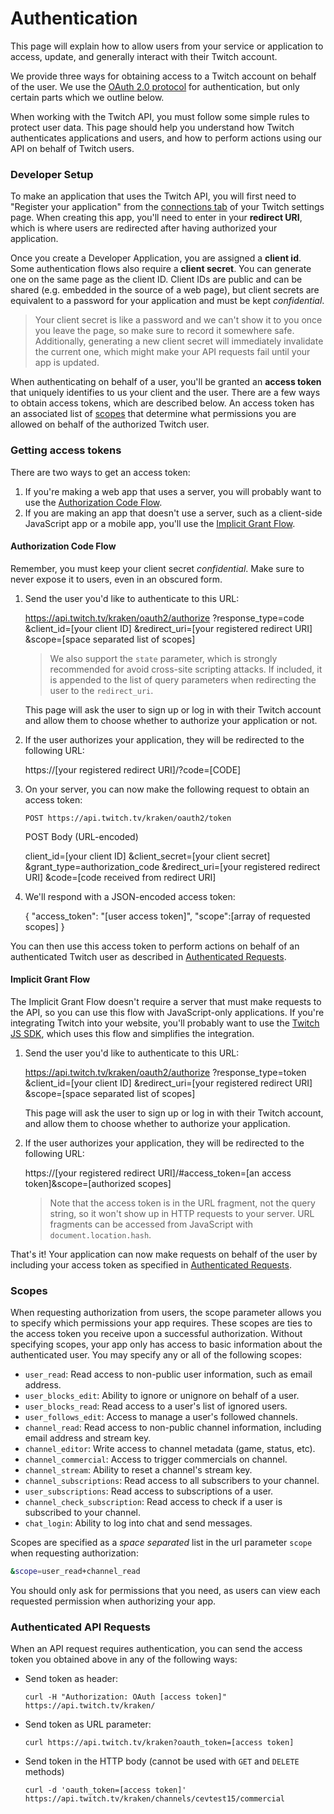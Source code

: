 # Authentication

This page will explain how to allow users from your service or application to access, update, and generally interact with their Twitch account.

We provide three ways for obtaining access to a Twitch account on behalf of the user. We use the [OAuth 2.0 protocol] for authentication, but only certain parts which we outline below.

When working with the Twitch API, you must follow some simple rules to protect user data. This page should help you understand how Twitch authenticates applications and users, and how to perform actions using our API on behalf of Twitch users.

[OAuth 2.0 protocol]:http://hueniverse.com/2010/05/introducing-oauth-2-0

### Developer Setup

To make an application that uses the Twitch API, you will first need to "Register your application" from the [connections tab][] of your Twitch settings page. When creating this app, you'll need to enter in your __redirect URI__, which is where users are redirected after having authorized your application.

Once you create a Developer Application, you are assigned a __client id__. Some authentication flows also require a __client secret__. You can generate one on the same page as the client ID. Client IDs are public and can be shared (e.g. embedded in the source of a web page), but client secrets are equivalent to a password for your application and must be kept _confidential_.

> Your client secret is like a password and we can't show it to you once you leave the page, so make sure to record it somewhere safe. Additionally, generating a new client secret will immediately invalidate the current one, which might make your API requests fail until your app is updated.

When authenticating on behalf of a user, you'll be granted an __access token__ that uniquely identifies to us your client and the user. There are a few ways to obtain access tokens, which are described below. An access token has an associated list of [scopes](#scope) that determine what permissions you are allowed on behalf of the authorized Twitch user.

[Connections tab]: http://www.twitch.tv/settings/connections


### Getting access tokens

There are two ways to get an access token:

  1. If you're making a web app that uses a server, you will probably want to use the [Authorization Code Flow](#auth-code).
  2. If you are making an app that doesn't use a server, such as a client-side JavaScript app or a mobile app, you'll use the [Implicit Grant Flow](#implicit-grant).

<a name="auth-code"></a>
#### Authorization Code Flow

Remember, you must keep your client secret _confidential_. Make sure to never expose it to users, even in an obscured form.

  1. Send the user you'd like to authenticate to this URL:
  
        https://api.twitch.tv/kraken/oauth2/authorize
            ?response_type=code
            &client_id=[your client ID]
            &redirect_uri=[your registered redirect URI]
            &scope=[space separated list of scopes]

      > We also support the `state` parameter, which is strongly recommended
      > for avoid cross-site scripting attacks. If included, it is appended to
      > the list of query parameters when redirecting the user to the
      > `redirect_uri`.
      
      This page will ask the user to sign up or log in with their Twitch account and allow them to choose whether to authorize your application or not.
      
  2. If the user authorizes your application, they will be redirected to the following URL:
  
        https://[your registered redirect URI]/?code=[CODE]
        
  3. On your server, you can now make the following request to obtain an access token:
  
     `POST https://api.twitch.tv/kraken/oauth2/token`
     
     POST Body (URL-encoded)
     
        client_id=[your client ID]
        &client_secret=[your client secret]
        &grant_type=authorization_code
        &redirect_uri=[your registered redirect URI]
        &code=[code received from redirect URI]

     
  4. We'll respond with a JSON-encoded access token:
   
        {
          "access_token": "[user access token]",
          "scope":[array of requested scopes]
        }
  
  You can then use this access token to perform actions on behalf of an authenticated Twitch user as described in [Authenticated Requests](#authenticated-requests).
  
<a name="implicit-grant"></a>
#### Implicit Grant Flow

The Implicit Grant Flow doesn't require a server that must make requests to the API, so you can use this flow with JavaScript-only applications. If you're integrating Twitch into your website, you'll probably want to use the [Twitch JS SDK](https://github.com/justintv/twitch-js-sdk), which uses this flow and simplifies the integration.


  1. Send the user you'd like to authenticate to this URL:
  
        https://api.twitch.tv/kraken/oauth2/authorize
            ?response_type=token
            &client_id=[your client ID]
            &redirect_uri=[your registered redirect URI]
            &scope=[space separated list of scopes]

      This page will ask the user to sign up or log in with their Twitch account, and allow them to choose whether to authorize your application.
      
  2. If the user authorizes your application, they will be redirected to the following URL:
  
        https://[your registered redirect URI]/#access_token=[an access token]&scope=[authorized scopes]
        
      > Note that the access token is in the URL fragment, not the
      > query string, so it won't show up in HTTP requests to your server.
      > URL fragments can be accessed from JavaScript with
      > `document.location.hash`.

That's it! Your application can now make requests on behalf of the user by including your access token as specified in [Authenticated Requests](#authenticated-requests).

<a name="scope"></a>

### Scopes

When requesting authorization from users, the scope parameter allows you to specify which permissions your app requires. These scopes are ties to the access token you receive upon a successful authorization. Without specifying scopes, your app only has access to basic information about the authenticated user. You may specify any or all of the following scopes:

- `user_read`: Read access to non-public user information, such as email address.
- `user_blocks_edit`: Ability to ignore or unignore on behalf of a user.
- `user_blocks_read`: Read access to a user's list of ignored users.
- `user_follows_edit`: Access to manage a user's followed channels.
- `channel_read`: Read access to non-public channel information, including email address and stream key.
- `channel_editor`: Write access to channel metadata (game, status, etc).
- `channel_commercial`: Access to trigger commercials on channel.
- `channel_stream`: Ability to reset a channel's stream key.
- `channel_subscriptions`: Read access to all subscribers to your channel.
- `user_subscriptions`: Read access to subscriptions of a user.
- `channel_check_subscription`: Read access to check if a user is subscribed to your channel.
- `chat_login`: Ability to log into chat and send messages.

Scopes are specified as a *space separated* list in the url parameter `scope` when requesting authorization:

```bash
&scope=user_read+channel_read
```

You should only ask for permissions that you need, as users can view each requested permission when authorizing your app.

<a name="authenticated-requests"></a>
### Authenticated API Requests

When an API request requires authentication, you can send the access token you obtained above in any of the following ways:
 
  * Send token as header:

	    curl -H "Authorization: OAuth [access token]" https://api.twitch.tv/kraken/

  * Send token as URL parameter:

	    curl https://api.twitch.tv/kraken?oauth_token=[access token]

  * Send token in the HTTP body (cannot be used with `GET` and `DELETE` methods)
  
        curl -d 'oauth_token=[access token]' https://api.twitch.tv/kraken/channels/cevtest15/commercial
